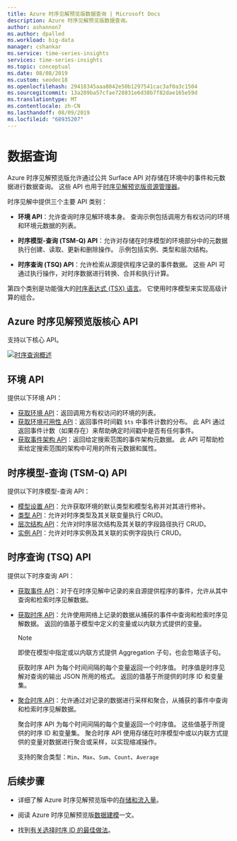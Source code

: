 ```yaml
---
title: Azure 时序见解预览版数据查询 | Microsoft Docs
description: Azure 时序见解预览版数据查询。
author: ashannon7
ms.author: dpalled
ms.workload: big-data
manager: cshankar
ms.service: time-series-insights
services: time-series-insights
ms.topic: conceptual
ms.date: 08/08/2019
ms.custom: seodec18
ms.openlocfilehash: 29418345aaa8042e50b1297541cac3af0a3c1504
ms.sourcegitcommit: 13a289ba57cfae728831e6d38b7f82dae165e59d
ms.translationtype: MT
ms.contentlocale: zh-CN
ms.lasthandoff: 08/09/2019
ms.locfileid: "68935207"
---
```

# <a name="data-querying"></a>数据查询

Azure 时序见解预览版允许通过公共 Surface API 对存储在环境中的事件和元数据进行数据查询。 这些 API 也用于[时序见解预览版资源管理器](./time-series-insights-update-explorer.md)。

时序见解中提供三个主要 API 类别：

* **环境 API**：允许查询时序见解环境本身。 查询示例包括调用方有权访问的环境和环境元数据的列表。

* **时序模型-查询 (TSM-Q) API**：允许对存储在时序模型的环境部分中的元数据执行创建、读取、更新和删除操作。 示例包括实例、类型和层次结构。

* **时序查询 (TSQ) API**：允许检索从源提供程序记录的事件数据。 这些 API 可通过执行操作，对时序数据进行转换、合并和执行计算。

第四个类别是功能强大的[时序表达式 (TSX) 语言](https://docs.microsoft.com/rest/api/time-series-insights/preview-tsx)。 它使用时序模型来实现高级计算的组合。

## <a name="azure-time-series-insights-preview-core-apis"></a>Azure 时序见解预览版核心 API

支持以下核心 API。

[![时序查询概述](media/v2-update-tsq/tsq.png)](media/v2-update-tsq/tsq.png#lightbox)

## <a name="environment-apis"></a>环境 API

提供以下环境 API：

* [获取环境 API](https://docs.microsoft.com/rest/api/time-series-insights/preview-env#get-environments-api)：返回调用方有权访问的环境的列表。
* [获取环境可用性 API](https://docs.microsoft.com/rest/api/time-series-insights/preview-env#get-environment-availability-api)：返回事件时间戳 `$ts` 中事件计数的分布。 此 API 通过返回事件计数（如果存在）来帮助确定时间戳中是否有任何事件。
* [获取事件架构 API](https://docs.microsoft.com/rest/api/time-series-insights/preview-env#get-event-schema-api)：返回给定搜索范围的事件架构元数据。 此 API 可帮助检索给定搜索范围的架构中可用的所有元数据和属性。

## <a name="time-series-model-query-tsm-q-apis"></a>时序模型-查询 (TSM-Q) API

提供以下时序模型-查询 API：

* [模型设置 API](https://docs.microsoft.com/rest/api/time-series-insights/preview-model#model-settings-api)：允许获取环境的默认类型和模型名称并对其进行修补。
* [类型 API](https://docs.microsoft.com/rest/api/time-series-insights/preview-model#types-api)：允许对时序类型及其关联变量执行 CRUD。
* [层次结构 API](https://docs.microsoft.com/rest/api/time-series-insights/preview-model#hierarchies-api)：允许对时序层次结构及其关联的字段路径执行 CRUD。
* [实例 API](https://docs.microsoft.com/rest/api/time-series-insights/preview-model#instances-api)：允许对时序实例及其关联的实例字段执行 CRUD。

## <a name="time-series-query-tsq-apis"></a>时序查询 (TSQ) API

提供以下时序查询 API：

* [获取事件 API](https://docs.microsoft.com/rest/api/time-series-insights/preview-query#get-events-api)：对于在时序见解中记录的来自源提供程序的事件，允许从其中查询和检索时序见解数据。

* [获取时序 API](https://docs.microsoft.com/rest/api/time-series-insights/preview-query#get-series-api)：允许使用网络上记录的数据从捕获的事件中查询和检索时序见解数据。 返回的值基于模型中定义的变量或以内联方式提供的变量。

    >[!NOTE]
    > 即使在模型中指定或以内联方式提供 Aggregation 子句，也会忽略该子句。

  获取时序 API 为每个时间间隔的每个变量返回一个时序值。 时序值是时序见解对查询的输出 JSON 所用的格式。 返回的值基于所提供的时序 ID 和变量集。

* [聚合时序 API](https://docs.microsoft.com/rest/api/time-series-insights/preview-query#aggregate-series-api)：允许通过对记录的数据进行采样和聚合，从捕获的事件中查询和检索时序见解数据。

  聚合时序 API 为每个时间间隔的每个变量返回一个时序值。 这些值基于所提供的时序 ID 和变量集。 聚合时序 API 使用存储在时序模型中或以内联方式提供的变量对数据进行聚合或采样，以实现缩减操作。

  支持的聚合类型：`Min`、`Max`、`Sum`、`Count`、`Average`

## <a name="next-steps"></a>后续步骤

- 详细了解 Azure 时序见解预览版中的[存储和流入量](./time-series-insights-update-storage-ingress.md)。

- 阅读 Azure 时序见解预览版[数据建模](./time-series-insights-update-tsm.md)一文。

- 找到[有关选择时序 ID 的最佳做法](./time-series-insights-update-how-to-id.md)。
